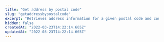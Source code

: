 ```yaml
---
title: "Get address by postal code"
slug: "getaddressbypostalcode"
excerpt: "Retrieves address information for a given postal code and country.\r\n\r\nThis request can be used to implement auto complete functionality when a customer needs to fill in an address."
hidden: false
createdAt: "2022-03-23T14:22:14.665Z"
updatedAt: "2022-03-23T14:22:14.665Z"
---
```

